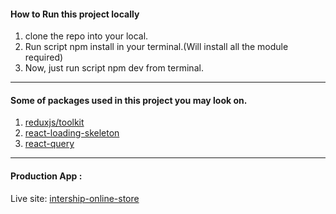 #### How to Run this project locally

1. clone the repo into your local.
2. Run script npm install in your terminal.(Will install all the module required)
3. Now, just run script npm dev from terminal.

---

#### Some of packages used in this project you may look on.

1. [reduxjs/toolkit](https://redux-toolkit.js.org/ "Redux tool kit")
2. [react-loading-skeleton](https://www.npmjs.com/package/react-loading-skeleton "used for skeleton layout")
3. [react-query](https://tanstack.com/query/v3/ "used for api fetching and cache")

---

#### Production App :

Live site: [intership-online-store](https://main--intership-store.netlify.app/ "live site demo")
